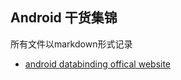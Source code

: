 ## Android 干货集锦

所有文件以markdown形式记录

- [android databinding offical website](https://developer.android.com/topic/libraries/data-binding/index.html?hl=zh-cn)
